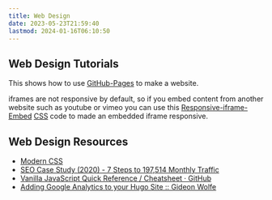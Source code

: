 ```yaml
---
title: Web Design
date: 2023-05-23T21:59:40
lastmod: 2024-01-16T06:10:50
---
```


## Web Design Tutorials

This shows how to use [GitHub-Pages](configure-username-email-in-git-windows.md) to make a website.

iframes are not responsive by default, so if you embed content from another website such as youtube or vimeo you can use this [Responsive-iframe-Embed](responsive-iframe-embed.md) [CSS](css.md) code to made an embedded iframe responsive.

## Web Design Resources

- [Modern CSS](https://moderncss.dev/)
- [SEO Case Study (2020) - 7 Steps to 197,514 Monthly Traffic](https://apollodigital.io/blog/seo-case-study)
- [Vanilla JavaScript Quick Reference / Cheatsheet · GitHub](https://gist.github.com/thegitfather/9c9f1a927cd57df14a59c268f118ce86)
- [Adding Google Analytics to your Hugo Site :: Gideon Wolfe](https://gideonwolfe.com/posts/sysadmin/hugo/hugogoogleanalytics/)
